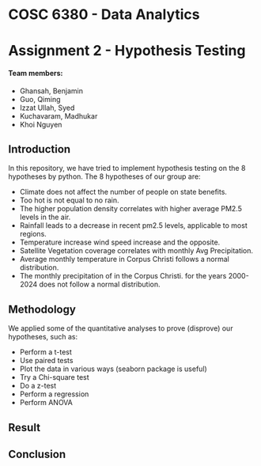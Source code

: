 # COSC 6380 - Data Analytics
# Assignment 2 - Hypothesis Testing

#### Team members:
- Ghansah, Benjamin
- Guo, Qiming
- Izzat Ullah, Syed
- Kuchavaram, Madhukar
- Khoi Nguyen

## Introduction
In this repository, we have tried to implement hypothesis testing on the 8 hypotheses by python. The 8 hypotheses of our group are:
- Climate does not affect the number of people on state benefits​.
- Too hot is not equal to no rain​.
- The higher population density correlates with higher average PM2.5 levels in the air.​
- Rainfall leads to a decrease in recent pm2.5 levels, applicable to most regions.​
- Temperature increase wind speed increase and the opposite​.
- Satellite Vegetation coverage correlates with monthly Avg Precipitation.
- Average monthly temperature in Corpus Christi follows a normal distribution.
- The monthly precipitation of in the Corpus Christi. for the years 2000-2024 does not follow a normal distribution.

## Methodology
We applied some of the quantitative analyses to prove (disprove) our hypotheses, such as:
- Perform a t-test
- Use paired tests
- Plot the data in various ways (seaborn package is useful)
- Try a Chi-square test
- Do a z-test
- Perform a regression
- Perform ANOVA

## Result

## Conclusion



